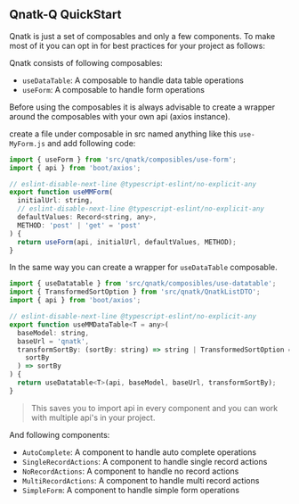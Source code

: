 ## Qnatk-Q QuickStart

Qnatk is just a set of composables and only a few components. To make most of it you can opt in for best practices for your project as follows:

Qnatk consists of following composables:

- `useDataTable`: A composable to handle data table operations 
- `useForm`: A composable to handle form operations

Before using the composables it is always advisable to create a wrapper around the composables with your own api (axios instance).

create a file under composable in src named anything like this `use-MyForm.js` and add following code:    
```javascript
import { useForm } from 'src/qnatk/composibles/use-form';
import { api } from 'boot/axios';

// eslint-disable-next-line @typescript-eslint/no-explicit-any
export function useMMForm(
  initialUrl: string,
  // eslint-disable-next-line @typescript-eslint/no-explicit-any
  defaultValues: Record<string, any>,
  METHOD: 'post' | 'get' = 'post'
) {
  return useForm(api, initialUrl, defaultValues, METHOD);
}
```

In the same way you can create a wrapper for `useDataTable` composable.

```javascript
import { useDatatable } from 'src/qnatk/composibles/use-datatable';
import { TransformedSortOption } from 'src/qnatk/QnatkListDTO';
import { api } from 'boot/axios';

// eslint-disable-next-line @typescript-eslint/no-explicit-any
export function useMMDataTable<T = any>(
  baseModel: string,
  baseUrl = 'qnatk',
  transformSortBy: (sortBy: string) => string | TransformedSortOption = (
    sortBy
  ) => sortBy
) {
  return useDatatable<T>(api, baseModel, baseUrl, transformSortBy);
}
```

> This saves you to import api in every component and you can work with multiple api's in your project.

And following components:

- `AutoComplete`: A component to handle auto complete operations
- `SingleRecordActions`: A component to handle single record actions
- `NoRecordActions`: A component to handle no record actions
- `MultiRecordActions`: A component to handle multi record actions
- `SimpleForm`: A component to handle simple form operations